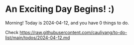 # An Exciting Day Begins! :)

Morning! Today is 2024-04-12, and you have 0 things to do.

Check https://raw.githubusercontent.com/cauliyang/to-do-list/main/todos/2024-04-12.md